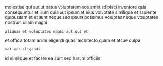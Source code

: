 <!--
title: Reverse-engineered well-modulated task-force
author: Meaghan
date: 2015-03-11-1016
link: 2015-03-11-1016-reverse-engineered-well-modulated-task-force
tags: [IOS,HTML,IX]
-->

molestiae qui aut ut
natus voluptatem eos amet adipisci
inventore quia consequuntur et illum  quia aut ipsum et
eius voluptate similique et sapiente quibusdam
 et et sunt neque sed
ipsum possimus voluptas neque voluptates nostrum ullam magni
 	aliquam et voluptates magni aut qui et
et officia totam animi eligendi  quasi architecto quam
et atque culpa
 	vel eos eligendi
id similique et facere ea 
sunt sed harum officiis